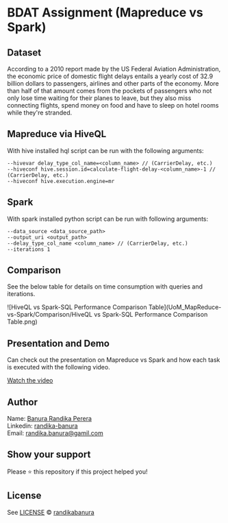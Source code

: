# BDAT Assignment (Mapreduce vs Spark)

## Dataset

According to a 2010 report made by the US Federal Aviation Administration, 
the economic price of domestic flight delays entails a yearly cost of 32.9 billion dollars
to passengers, airlines and other parts of the economy. More than half of that amount comes
from the pockets of passengers who not only lose time waiting for their planes to leave, but
they also miss connecting flights, spend money on food and have to sleep on hotel rooms while they're stranded.

## Mapreduce via HiveQL

With hive installed hql script can be run with the following arguments:

```shell
--hivevar delay_type_col_name=<column_name> // (CarrierDelay, etc.)
--hiveconf hive.session.id=calculate-flight-delay-<column_name>-1 // (CarrierDelay, etc.)
--hiveconf hive.execution.engine=mr
```

## Spark

With spark installed python script can be run with following arguments:

```shell
--data_source <data_source_path> 
--output_uri <output_path> 
--delay_type_col_name <column_name> // (CarrierDelay, etc.)
--iterations 1
```

## Comparison

See the below table for details on time consumption with queries and iterations.

![HiveQL vs Spark-SQL Performance Comparison Table](UoM_MapReduce-vs-Spark/Comparison/HiveQL vs Spark-SQL Performance Comparison Table.png)

## Presentation and Demo

Can check out the presentation on Mapreduce vs Spark and how each task is executed with the following video.

[Watch the video](https://drive.google.com/file/d/10x7jTuetRrKrgC8gFRyjz__U_6FlX7qn/view?usp=share_link)

## Author

Name: [Banura Randika Perera](https://github.com/randikabanura) <br/>
Linkedin: [randika-banura](https://www.linkedin.com/in/randika-banura/) <br/>
Email: [randika.banura@gamil.com](mailto:randika.banura@gamil.com) <br/>

## Show your support

Please ⭐️ this repository if this project helped you!

## License

See [LICENSE](LICENSE) © [randikabanura](https://github.com/randikabanura/)